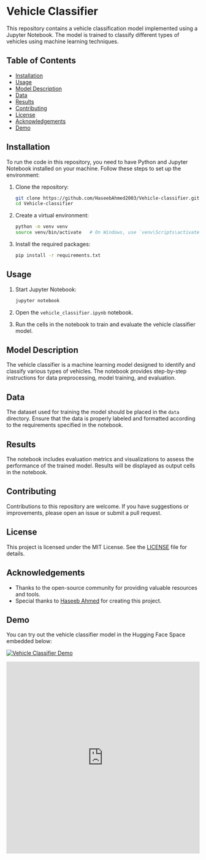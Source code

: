 # Vehicle Classifier

This repository contains a vehicle classification model implemented using a Jupyter Notebook. The model is trained to classify different types of vehicles using machine learning techniques.

## Table of Contents
- [Installation](#installation)
- [Usage](#usage)
- [Model Description](#model-description)
- [Data](#data)
- [Results](#results)
- [Contributing](#contributing)
- [License](#license)
- [Acknowledgements](#acknowledgements)
- [Demo](#demo)

## Installation

To run the code in this repository, you need to have Python and Jupyter Notebook installed on your machine. Follow these steps to set up the environment:

1. Clone the repository:
    ```bash
    git clone https://github.com/HaseebAhmed2003/Vehicle-classifier.git
    cd Vehicle-classifier
    ```

2. Create a virtual environment:
    ```bash
    python -m venv venv
    source venv/bin/activate   # On Windows, use `venv\Scripts\activate`
    ```

3. Install the required packages:
    ```bash
    pip install -r requirements.txt
    ```

## Usage

1. Start Jupyter Notebook:
    ```bash
    jupyter notebook
    ```

2. Open the `vehicle_classifier.ipynb` notebook.

3. Run the cells in the notebook to train and evaluate the vehicle classifier model.

## Model Description

The vehicle classifier is a machine learning model designed to identify and classify various types of vehicles. The notebook provides step-by-step instructions for data preprocessing, model training, and evaluation.

## Data

The dataset used for training the model should be placed in the `data` directory. Ensure that the data is properly labeled and formatted according to the requirements specified in the notebook.

## Results

The notebook includes evaluation metrics and visualizations to assess the performance of the trained model. Results will be displayed as output cells in the notebook.

## Contributing

Contributions to this repository are welcome. If you have suggestions or improvements, please open an issue or submit a pull request.

## License

This project is licensed under the MIT License. See the [LICENSE](LICENSE) file for details.

## Acknowledgements

- Thanks to the open-source community for providing valuable resources and tools.
- Special thanks to [Haseeb Ahmed](https://github.com/HaseebAhmed2003) for creating this project.

## Demo

You can try out the vehicle classifier model in the Hugging Face Space embedded below:

[![Vehicle Classifier Demo](https://huggingface.co/spaces/Abdul-Haseeb/Vehicle-Classifier/badge.svg)](https://huggingface.co/spaces/Abdul-Haseeb/Vehicle-Classifier)

<iframe
  src="https://huggingface.co/spaces/Abdul-Haseeb/Vehicle-Classifier"
  width="100%"
  height="500px"
  frameborder="0"
></iframe>
